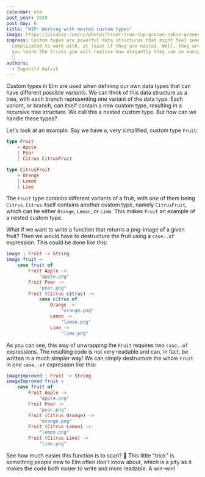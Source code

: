 ```yaml
---
calendar: elm
post_year: 2020
post_day: 6
title: "WIP: Working with nested custom types"
image: https://pixabay.com/no/photos/treet-tree-top-grenen-nakne-grenen-3044200/
ingress: Custom types are powerful data structures that might feel somewhat
  complicated to work with, at least if they are nested. Well, they aren't! Once
  you learn the tricks you will realise how elegantly they can be manipulated.
  🤫
authors:
  - Ragnhild Aalvik
---
```

Custom types in Elm are used when defining our own data types that can have different possible *variants*. We can think of this data structure as a tree, with each branch representing one variant of the data type. Each variant, or branch, can itself contain a new custom type, resulting in a recursive tree structure. We call this a nested custom type. But how can we handle these types?

Let's look at an example. Say we have a, very simplified, custom type `Fruit`:

```elm
type Fruit 
	= Apple 
	| Pear
	| Citrus CitrusFruit

type CitrusFruit
	= Orange
	| Lemon
	| Lime
```

The `Fruit` type contains different variants of a fruit, with one of them being `Citrus`. `Citrus` itself contains another custom type, namely `CitrusFruit`, which can be either `Orange`, `Lemon`, or `Lime`. This makes `Fruit` an example of a nested custom type.

What if we want to write a function that returns a png-image of a given fruit? Then we would have to destructure the fruit using a `case..of` expression. This could be done like this:

```elm
image : Fruit -> String
image fruit =
    case fruit of
        Fruit Apple ->
            "apple.png"
        Fruit Pear ->
            "pear.png"
        Fruit (Citrus citrus) ->
            case citrus of
                Orange ->
                    "orange.png"
                Lemon ->
                    "lemon.png"
                Lime ->
                    "lime.png"
```

As you can see, this way of unwrapping the `Fruit` requires two `case..of` expressions. The resulting code is not very readable and can, in fact, be written in a much simpler way! We can simply destructure the whole `Fruit` in one `case..of` expression like this:

```elm
imageImproved : Fruit -> String
imageImproved fruit = 
    case fruit of 
        Fruit Apple -> 
            "apple.png"
        Fruit Pear -> 
            "pear.png"
        Fruit (Citrus Orange) -> 
            "orange.png"
        Fruit (Citrus Lemon) ->
            "lemon.png"
        Fruit (Citrus Lime) ->
            "lime.png"
```

See how much easier this function is to scan? 🧐 This little "trick" is something people new to Elm often don't know about, which is a pity as it makes the code both easier to write and more readable. A win-win!